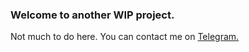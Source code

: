 ### Welcome to another WIP project.
Not much to do here.
You can contact me on [Telegram.](https://t.me/rastamanjohn)